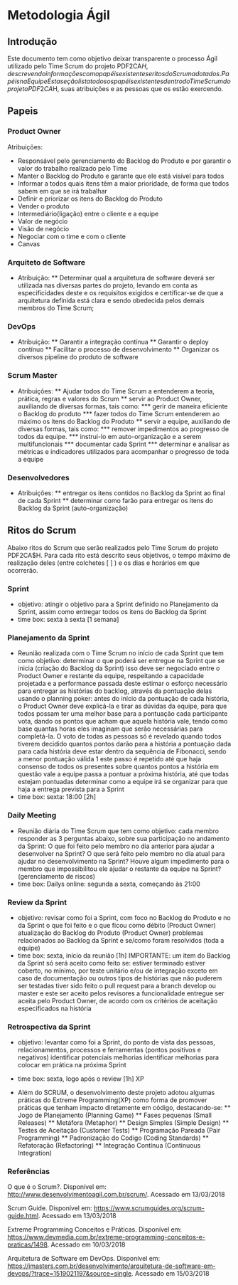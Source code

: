 # Metodologia Ágil

## Introdução
Este documento tem como objetivo deixar transparente o processo Ágil utilizado pelo Time Scrum do projeto PDF2CA$H, descrevendo informações como papéis existentes e ritos do Scrum adotados.
Papéis na Equipe
Esta seção lista todos os papéis existentes dentro do Time Scrum do projeto PDF2CA$H, suas atribuições e as pessoas que os estão exercendo.

## Papeis

### Product Owner
Atribuições:
  * Responsável pelo gerenciamento do Backlog do Produto e por garantir o valor do trabalho realizado pelo Time
  * Manter o Backlog do Produto e garante que ele está visível para todos
  * Informar a todos quais itens têm a maior prioridade, de forma que todos sabem em que se irá trabalhar
  * Definir e priorizar os itens do Backlog do Produto
  * Vender o produto
  * Intermediário(ligação) entre o cliente e a equipe
  * Valor de negócio
  * Visão de negócio
  * Negociar com o time e com o cliente
  * Canvas

### Arquiteto de Software
* Atribuição:
** Determinar qual a arquitetura de software deverá ser utilizada nas diversas partes do projeto, levando em conta as especificidades deste e os requisitos exigidos e certificar-se de que a arquitetura definida está clara e sendo obedecida pelos demais membros do Time Scrum;

### DevOps
* Atribuição:
** Garantir a integração contínua
** Garantir o deploy contínuo
** Facilitar o processo de desenvolvimento
** Organizar os diversos pipeline do produto de software

### Scrum Master
* Atribuições:
** Ajudar todos do Time Scrum a entenderem a teoria, prática, regras e valores do Scrum
** servir ao Product Owner, auxiliando de diversas formas, tais como:
*** gerir de maneira eficiente o Backlog do produto
*** fazer todos do Time Scrum entenderem ao máximo os itens do Backlog do Produto
** servir a equipe, auxiliando de diversas formas, tais como:
*** remover impedimentos ao progresso de todos da equipe.
*** instrui-lo em auto-organização e a serem multifuncionais
*** documentar cada Sprint
*** determinar e analisar as métricas e indicadores utilizados para acompanhar o progresso de toda a equipe

### Desenvolvedores
* Atribuições:
** entregar os itens contidos no Backlog da Sprint ao final de cada Sprint
** determinar como farão para entregar os itens do Backlog da Sprint (auto-organização)

## Ritos do Scrum
Abaixo ritos do Scrum que serão realizados pelo Time Scrum do projeto PDF2CA$H. Para cada rito está descrito seus objetivos, o tempo máximo de realização deles (entre colchetes [ ] ) e os dias e horários em que ocorrerão.
### Sprint
* objetivo:
atingir o objetivo para a Sprint definido no Planejamento da Sprint, assim como entregar todos os itens do Backlog da Sprint
* time box:
 sexta à sexta [1 semana]
### Planejamento da Sprint
* Reunião realizada com o Time Scrum no início de cada Sprint que tem como objetivo:
determinar o que poderá ser entregue na Sprint que se inicia (criação do Backlog da Sprint)
isso deve ser negociado entre o Product Owner e restante da equipe, respeitando a capacidade projetada e a performance passada deste
estimar o esforço necessário para entregar as histórias do backlog, através da pontuação delas usando o planning poker:
antes do início da pontuação de cada história, o Product Owner deve explicá-la e tirar as dúvidas da equipe, para que todos possam ter uma melhor base para a pontuação
cada participante vota, dando os pontos que acham que aquela história vale, tendo como base quantas horas eles imaginam que serão necessárias para completá-la. O voto de todas as pessoas só é revelado quando todos tiverem decidido quantos pontos darão para a história
a pontuação dada para cada história deve estar dentro da sequência de Fibonacci, sendo a menor pontuação válida 1
este passo é repetido até que haja consenso de todos os presentes sobre quantos pontos a história em questão vale
a equipe passa a pontuar a próxima história, até que todas estejam pontuadas
determinar como a equipe irá se organizar para que haja a entrega prevista para a Sprint
* time box:
sexta: 18:00 [2h]

### Daily Meeting
* Reunião diária do Time Scrum que tem como objetivo:
cada membro responder as 3 perguntas abaixo, sobre sua participação no andamento da Sprint:
O que foi feito pelo membro no dia anterior para ajudar a desenvolver na Sprint?
O que será feito pelo membro no dia atual para ajudar no desenvolvimento na Sprint?
Houve algum impedimento para o membro que impossibilitou ele ajudar o restante da equipe na Sprint? (gerenciamento de riscos)
* time box:
Dailys online:
segunda a sexta, começando às 21:00

### Review da Sprint
* objetivo:
revisar como foi a Sprint, com foco no Backlog do Produto e no da Sprint
o que foi feito e o que ficou como débito (Product Owner)
atualização do Backlog do Produto (Product Owner)
problemas relacionados ao Backlog da Sprint e se/como foram resolvidos (toda a equipe)
* time box:
sexta, início da reunião [1h]
IMPORTANTE: um item do Backlog da Sprint só será aceito como feito se:
estiver terminado
estiver coberto, no mínimo, por teste unitário e/ou de integração
exceto em caso de documentação ou outros tipos de histórias que não puderem ser testadas
tiver sido feito o pull request para a branch develop ou master e este ser aceito pelos revisores
a funcionalidade entregue ser aceita pelo Product Owner, de acordo com os critérios de aceitação especificados na história
### Retrospectiva da Sprint
* objetivo:
levantar como foi a Sprint, do ponto de vista das pessoas, relacionamentos, processos e ferramentas (pontos positivos e negativos)
identificar potenciais melhorias
identificar melhorias para colocar em prática na próxima Sprint
* time box:
sexta, logo após o review [1h]
XP

* Além do SCRUM, o desenvolvimento deste projeto adotou algumas práticas do Extreme Programming(XP) como forma de promover práticas que tenham impacto diretamente em código, destacando-se:
** Jogo de Planejamento (Planning Game)
** Fases pequenas (Small Releases)
** Metáfora (Metaphor)
** Design Simples (Simple Design)
** Testes de Aceitação (Customer Tests)
** Programação Pareada (Pair Programming)
** Padronização do Codigo (Coding Standards)
** Refatoração (Refactoring)
** Integração Contínua (Continuous Integration)

### Referências
O que é o Scrum?. Disponível em: http://www.desenvolvimentoagil.com.br/scrum/. Acessado em 13/03/2018

Scrum Guide. Disponível em: https://www.scrumguides.org/scrum-guide.html. Acessado em 13/03/2018

Extreme Programming Conceitos e Práticas. Disponível em: https://www.devmedia.com.br/extreme-programming-conceitos-e-praticas/1498. Acessado em 10/03/2018

Arquitetura de Software em DevOps. Disponível em: https://imasters.com.br/desenvolvimento/arquitetura-de-software-em-devops/?trace=1519021197&source=single. Acessado em 15/03/2018
